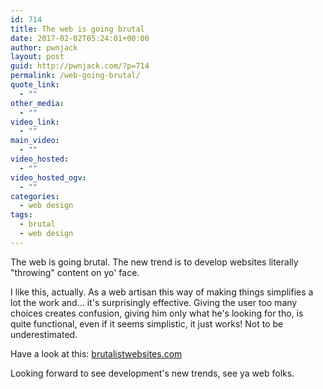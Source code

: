 ```yaml
---
id: 714
title: The web is going brutal
date: 2017-02-02T05:24:01+00:00
author: pwnjack
layout: post
guid: http://pwnjack.com/?p=714
permalink: /web-going-brutal/
quote_link:
  - ""
other_media:
  - ""
video_link:
  - ""
main_video:
  - ""
video_hosted:
  - ""
video_hosted_ogv:
  - ""
categories:
  - web design
tags:
  - brutal
  - web design
---
```

The web is going brutal. The new trend is to develop websites literally "throwing" content on yo' face.

I like this, actually. As a web artisan this way of making things simplifies a lot the work and… it's surprisingly effective. Giving the user too many choices creates confusion, giving him only what he's looking for tho, is quite functional, even if it seems simplistic, it just works! Not to be underestimated.

Have a look at this: <a href="http://brutalistwebsites.com" target="_blank">brutalistwebsites.com</a>

Looking forward to see development's new trends, see ya web folks.